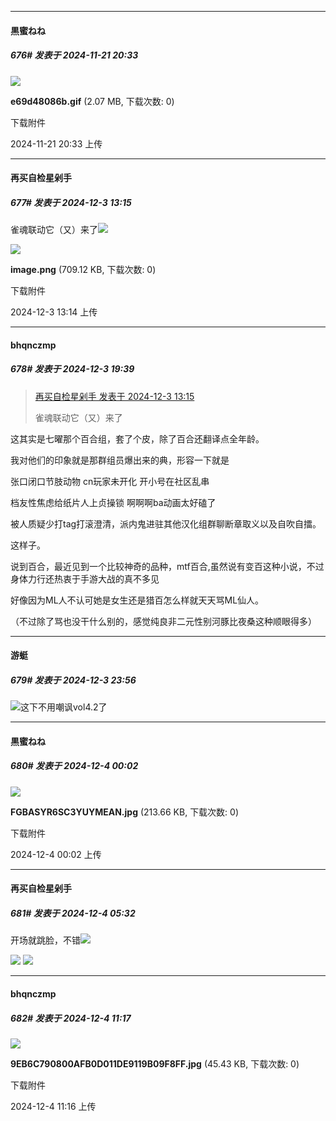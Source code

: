 ﻿
*****

####  黒蜜ねね  
##### 676#       发表于 2024-11-21 20:33

<img src="https://img.saraba1st.com/forum/202411/21/203315sff00i9wfiy5c49a.gif" referrerpolicy="no-referrer">

<strong>e69d48086b.gif</strong> (2.07 MB, 下载次数: 0)

下载附件

2024-11-21 20:33 上传

*****

####  再买自检星剁手  
##### 677#       发表于 2024-12-3 13:15

雀魂联动它（又）来了<img src="https://static.saraba1st.com/image/smiley/face2017/067.png" referrerpolicy="no-referrer">

<img src="https://img.saraba1st.com/forum/202412/03/131442d8ffeiwdf3q6oo66.png" referrerpolicy="no-referrer">

<strong>image.png</strong> (709.12 KB, 下载次数: 0)

下载附件

2024-12-3 13:14 上传


*****

####  bhqnczmp  
##### 678#       发表于 2024-12-3 19:39

<blockquote><a href="httphttps://bbs.saraba1st.com/2b/forum.php?mod=redirect&amp;goto=findpost&amp;pid=66830850&amp;ptid=2186973" target="_blank">再买自检星剁手 发表于 2024-12-3 13:15</a>

雀魂联动它（又）来了</blockquote>
这其实是七曜那个百合组，套了个皮，除了百合还翻译点全年龄。

我对他们的印象就是那群组员爆出来的典，形容一下就是

张口闭口节肢动物 cn玩家未开化 开小号在社区乱串

档友性焦虑给纸片人上贞操锁 啊啊啊ba动画太好磕了

被人质疑少打tag打滚澄清，派内鬼进驻其他汉化组群聊断章取义以及自吹自擂。

这样子。

说到百合，最近见到一个比较神奇的品种，mtf百合,虽然说有变百这种小说，不过身体力行还热衷于手游大战的真不多见

好像因为ML人不认可她是女生还是猎百怎么样就天天骂ML仙人。

（不过除了骂也没干什么别的，感觉纯良非二元性别河豚比夜桑这种顺眼得多）

*****

####  游蜓  
##### 679#       发表于 2024-12-3 23:56

<img src="https://static.saraba1st.com/image/smiley/face2017/067.png" referrerpolicy="no-referrer">这下不用嘲讽vol4.2了


*****

####  黒蜜ねね  
##### 680#       发表于 2024-12-4 00:02

<img src="https://img.saraba1st.com/forum/202412/04/000246cmru9prjdsltddt6.jpg" referrerpolicy="no-referrer">

<strong>FGBASYR6SC3YUYMEAN.jpg</strong> (213.66 KB, 下载次数: 0)

下载附件

2024-12-4 00:02 上传


*****

####  再买自检星剁手  
##### 681#       发表于 2024-12-4 05:32

开场就跳脸，不错<img src="https://static.saraba1st.com/image/smiley/face2017/067.png" referrerpolicy="no-referrer">

<img src="https://p.sda1.dev/20/f0c68e2ee13e3dd25c1f63d825b8ea2f/image.jpg" referrerpolicy="no-referrer">

<img src="https://p.sda1.dev/20/fc4a0826c9fadbf55c82f7bf348284c9/image.jpg" referrerpolicy="no-referrer">


*****

####  bhqnczmp  
##### 682#       发表于 2024-12-4 11:17

<img src="https://img.saraba1st.com/forum/202412/04/111607fkjxjcs9fk59xk5r.jpg" referrerpolicy="no-referrer">

<strong>9EB6C790800AFB0D011DE9119B09F8FF.jpg</strong> (45.43 KB, 下载次数: 0)

下载附件

2024-12-4 11:16 上传

